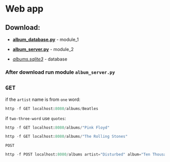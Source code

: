 # Web app

## Download:

- [**album_database.py**](https://github.com/victortemnov/music-album/blob/master/album_database.py) - module_1

- [**album_server.py**](https://github.com/victortemnov/music-album/blob/master/album_server.py) - module_2

- [*albums.sqlite3*](https://drive.google.com/file/d/1KHKrio-StI9jVIVgJH1EKaObpAFzRx25/view)  - database

### After download run module `album_server.py`

## `GET`

if the `artist` name is from `one` word:

```python
http -f GET localhost:8080/albums/Beatles
```

if `two-three-word` use `quotes`:

```python
http -f GET localhost:8080/albums/"Pink Floyd"
```

```python
http -f GET localhost:8080/albums/"The Rolling Stones"
```

`POST`

```python
http -f POST localhost:8080/albums artist="Disturbed" album="Ten Thousand Fists" genre="Alternative" year="2005"
```

